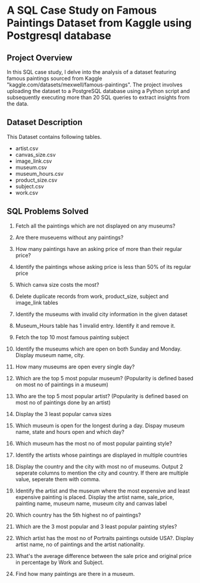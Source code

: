
# A SQL Case Study on Famous Paintings Dataset from Kaggle using Postgresql database

## Project Overview
In this SQL case study, I delve into the analysis of a dataset featuring famous paintings sourced from Kaggle "kaggle.com/datasets/mexwell/famous-paintings". 
The project involves uploading the dataset to a PostgreSQL database using a Python script 
and subsequently executing more than 20 SQL queries to extract insights from the data.

## Dataset Description
This Dataset contains following tables.
- artist.csv
- canvas_size.csv
- image_link.csv
- museum.csv
- museum_hours.csv
- product_size.csv
- subject.csv
- work.csv

## SQL Problems Solved

1) Fetch all the paintings which are not displayed on any museums?

2) Are there museuems without any paintings?

3) How many paintings have an asking price of more than their regular price? 

4) Identify the paintings whose asking price is less than 50% of its regular price

5) Which canva size costs the most?

6) Delete duplicate records from work, product_size, subject and image_link tables

7) Identify the museums with invalid city information in the given dataset

8) Museum_Hours table has 1 invalid entry. Identify it and remove it.

9) Fetch the top 10 most famous painting subject

10) Identify the museums which are open on both Sunday and Monday. Display museum name, city.

11) How many museums are open every single day?

12) Which are the top 5 most popular museum? (Popularity is defined based on most no of paintings in a museum)

13) Who are the top 5 most popular artist? (Popularity is defined based on most no of paintings done by an artist)

14) Display the 3 least popular canva sizes

15) Which museum is open for the longest during a day. Dispay museum name, state and hours open and which day?

16) Which museum has the most no of most popular painting style?

17) Identify the artists whose paintings are displayed in multiple countries

18) Display the country and the city with most no of museums. Output 2 seperate columns to mention the city and country. If there are multiple value, seperate them with comma.

19) Identify the artist and the museum where the most expensive and least expensive painting is placed. Display the artist name, sale_price, painting name, museum name, museum city and canvas label

20) Which country has the 5th highest no of paintings?

21) Which are the 3 most popular and 3 least popular painting styles?

22) Which artist has the most no of Portraits paintings outside USA?. Display artist name, no of paintings and the artist nationality.

23) What's the average difference between the sale price and original price in percentage by Work and Subject. 

24) Find how many paintings are there in a museum. 


